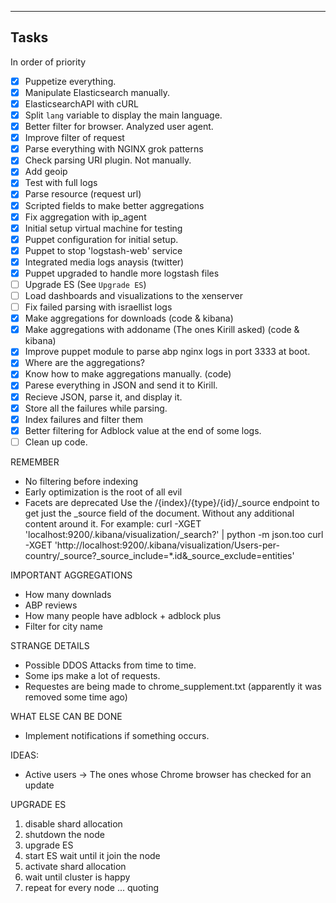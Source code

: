---

Tasks
-----

In order of priority

- [X] Puppetize everything.
- [X] Manipulate Elasticsearch manually.
- [X] ElasticsearchAPI with cURL
- [X] Split `lang` variable to display the main language.
- [X] Better filter for browser. Analyzed user agent.
- [X] Improve filter of request
- [X] Parse everything with NGINX grok patterns
- [X] Check parsing URI plugin. Not manually.
- [X] Add geoip
- [X] Test with full logs
- [X] Parse resource (request url)
- [X] Scripted fields to make better aggregations
- [X] Fix aggregation with ip_agent
- [X] Initial setup virtual machine for testing
- [X] Puppet configuration for initial setup.
- [X] Puppet to stop 'logstash-web' service
- [X] Integrated media logs anaysis (twitter)
- [X] Puppet upgraded to handle more logstash files
- [ ] Upgrade ES (See `Upgrade ES`)
- [ ] Load dashboards and visualizations to the xenserver
- [ ] Fix failed parsing with israellist logs
- [X] Make aggregations for downloads (code & kibana)
- [X] Make aggregations with addoname (The ones Kirill asked) (code & kibana)
- [X] Improve puppet module to parse abp nginx logs in port 3333 at boot.
- [X] Where are the aggregations?
- [X] Know how to make aggregations manually. (code)
- [X] Parese everything in JSON and send it to Kirill.
- [X] Recieve JSON, parse it, and display it.
- [X] Store all the failures while parsing.
- [X] Index failures and filter them
- [X] Better filtering for Adblock value at the end of some logs.
- [ ] Clean up code.

REMEMBER

- No filtering before indexing
- Early optimization is the root of all evil
- Facets are deprecated
Use the /{index}/{type}/{id}/_source endpoint to get just the _source field of the document.
Without any additional content around it.
For example:
curl -XGET 'localhost:9200/.kibana/visualization/_search?' | python -m json.too
curl -XGET 'http://localhost:9200/.kibana/visualization/Users-per-country/_source?_source_include=*.id&_source_exclude=entities'


IMPORTANT AGGREGATIONS
- How many downlads
- ABP reviews
- How many people have adblock + adblock plus
- Filter for city name

STRANGE DETAILS
- Possible DDOS Attacks from time to time.
- Some ips make a lot of requests.
- Requestes are being made to chrome_supplement.txt
  (apparently it was removed some time ago)

WHAT ELSE CAN BE DONE
- Implement notifications if something occurs.

IDEAS:
- Active users -> The ones whose Chrome browser has checked for an update

UPGRADE ES
 1. disable shard allocation
 2. shutdown the node
 3. upgrade ES
 4. start ES wait until it join the node
 5. activate shard allocation
 6. wait until cluster is happy
 7. repeat for every node
 ... quoting <nokiomanz>
